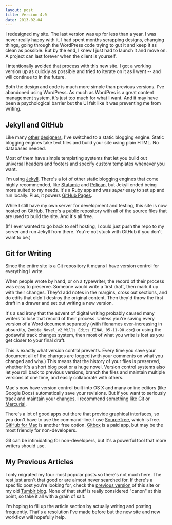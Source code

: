 ```yaml
---
layout: post
title: Version 4.0
date: 2013-02-04
---
```


I redesigned my site. The last version was up for less than a year. I was never really happy with it. I had spent months scrapping designs, changing things, going through the WordPress code trying to gut it and keep it as clean as possible. But by the end, I knew I just had to launch it and move on. A project can last forever when the client is yourself.

I intentionally avoided that process with this new site. I got a working version up as quickly as possible and tried to iterate on it as I went -- and will continue to in the future.

Both the design and code is much more simple than previous versions. I've abandoned using WordPress. As much as WordPres is a great content management system, it's just too much for what I want. And it may have been a psychological barrier but the UI felt like it was preventing me from writing.

## Jekyll and GitHub

Like many [other](http://markboulton.co.uk/journal/newblog-newcms) [designers](http://csswizardry.com/2012/12/a-new-css-wizardry/), I've switched to a static blogging engine. Static blogging engines take text files and build your site using plain HTML. No databases needed.

Most of them have simple templating systems that let you build out universal headers and footers and specify custom templates whenever you want.

I'm using [Jekyll](http://jekyllrb.com/). There's a lot of other static blogging engines that come highly recommended, like [Statamic](http://statamic.com/) and [Pelican](http://docs.getpelican.com/), but Jekyll ended being more suited to my needs. It's a Ruby app and was *super* easy to set up and run locally. Plus, it powers [GitHub Pages](http://pages.github.com/).

While I still have my own server for development and testing, this site is now hosted on GitHub. There's a public [repository](https://github.com/moyer/moyer.github.com) with all of the source files that are used to build the site. And it's all free.

(If I ever wanted to go back to self hosting, I could just push the repo to my server and run Jekyll from there. You're not stuck with GitHub if you don't want to be.)

## Git for Writing

Since the entire site is a Git repository it means I have version control for everything I write.

When people wrote by hand, or on a typewriter, the record of their process was easy to preserve. Someone would write a first draft, then mark it up with their changes. They'd add notes in the margins, cross out sections, and do edits that didn't destroy the original content. Then they'd throw the first draft in a drawer and set out writing a new version.

It's a sad irony that the advent of digital writing probably caused many writers to lose that record of their process. Unless you're saving every version of a Word document separately (with filenames ever-increasing in absurdity, `Zombie_Novel_v2_Wills_Edits_FINAL_05-11-98.doc`) or using the godawful track changes system, then most of what you write is lost as you get closer to your final draft.

This is exactly what version control prevents. Every time you save your document all of the changes are logged (with your comments on what you changed and why.) This means that the history of your files is preserved, whether it's a short blog post or a huge novel. Version control systems also let you roll back to previous versions, branch the files and maintain multiple versions at one time, and easily collaborate with others.

Mac's now have version control built into OS X and many online editors (like Google Docs) automatically save your revisions. But if you want to seriously track and maintain your changes, I recommend something like [Git](http://git-scm.com/) or [Mercurial](http://mercurial.selenic.com/).

There's a lot of good apps out there that provide graphical interfaces, so you don't have to use the command-line. I use [SourceTree](http://www.sourcetreeapp.com/), which is free. [GitHub for Mac](http://mac.github.com/) is another free option. [Gitbox](http://gitboxapp.com/) is a paid app, but may be the most friendly for non-developers.

Git can be intimidating for non-developers, but it's a powerful tool that more writers should use.

## My Previous Articles

I only migrated my four most popular posts so there's not much here. The rest just aren't that good or are almost never searched for. If there's a specific post you're looking for, check the [previous version](http://v3.willmoyer.com/articles/) of this site or my old [Tumblr blog](http://willmoyer.tumblr.com/). None of that stuff is really considered "canon" at this point, so take it all with a grain of salt.

I'm hoping to fill up the article section by actually writing and posting frequently. That's a resolution I've made before but the new site and new workflow will hopefully help.